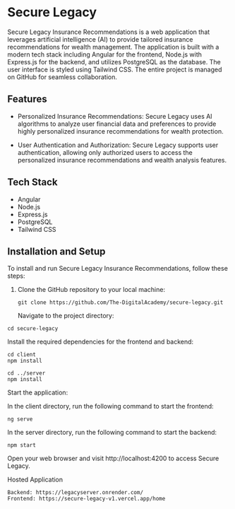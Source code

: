 # Secure Legacy 

Secure Legacy Insurance Recommendations is a web application that leverages artificial intelligence (AI) to provide tailored insurance recommendations for wealth management. The application is built with a modern tech stack including Angular for the frontend, Node.js with Express.js for the backend, and utilizes PostgreSQL as the database. The user interface is styled using Tailwind CSS. The entire project is managed on GitHub for seamless collaboration.

## Features

- Personalized Insurance Recommendations: Secure Legacy uses AI algorithms to analyze user financial data and preferences to provide highly personalized insurance recommendations for wealth protection.

- User Authentication and Authorization: Secure Legacy supports user authentication, allowing only authorized users to access the personalized insurance recommendations and wealth analysis features.

## Tech Stack

- Angular
- Node.js
- Express.js
- PostgreSQL
- Tailwind CSS

## Installation and Setup

To install and run Secure Legacy Insurance Recommendations, follow these steps:

1. Clone the GitHub repository to your local machine:

   ```
   git clone https://github.com/The-DigitalAcademy/secure-legacy.git
   ```

   Navigate to the project directory:

```
cd secure-legacy

```
Install the required dependencies for the frontend and backend:

```
cd client
npm install
```

```
cd ../server
npm install
```

Start the application:

In the client directory, run the following command to start the frontend:

```
ng serve
```
In the server directory, run the following command to start the backend:
```
npm start
```
Open your web browser and visit http://localhost:4200 to access Secure Legacy.

Hosted Application
```
Backend: https://legacyserver.onrender.com/
Frontend: https://secure-legacy-v1.vercel.app/home
```
